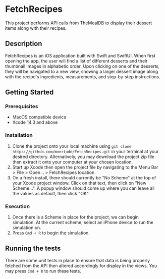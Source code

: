 # FetchRecipes
This project performs API calls from TheMealDB to display their dessert items along with their recipes. 

## Description
FetchRecipes is an iOS application built with Swift and SwiftUI. When first opening the app, the user will find a list of different desserts and their thumbnail images in alphabetic order. Upon clicking on one of the desserts, they will be navigated to a new view, showing a larger dessert image along with the recipe's ingredients, measurements, and step-by-step instructions.

## Getting Started
### Prerequisites
* MacOS compatible device
* Xcode 14.3 and above

### Installation
1. Clone the project onto your local machine using `git clone https://github.com/mvertude/FetchRecipes.git` in your terminal at your desired directory. Alternatively, you may download the project zip file then extract it onto your computer at your chosen location.
2. Start up Xcode then open the project file by navigating to the Menu Bar > File > Open... > FetchRecipes location.
3. On a fresh install, there should currently be "No Scheme" at the top of your Xcode project window. Click on that text, then click on "New Scheme...". A popup window should come up where you can leave all the values as default, then click "OK".

### Execution
1. Once there is a Scheme in place for the project, we can begin simulation. At the current scheme, select an iPhone device to run the simulation on.
2. Press `Cmd + R` to begin the simulation.

## Running the tests
There are some unit tests in place to ensure that data is being properly fetched from the API then altered accordingly for display in the views. You may press `Cmd + U` to run these tests. 
